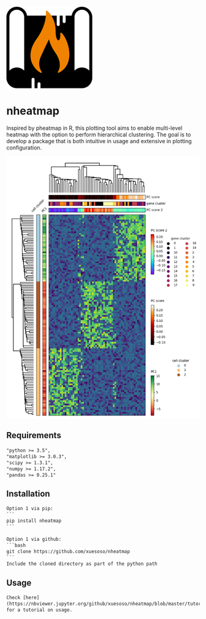 ![Logo](logo.png)

# nheatmap
Inspired by pheatmap in R, this plotting tool aims to enable multi-level heatmap with the option to perform hierarchical clustering. The goal is to develop a package that is both intuitive in usage and extensive in plotting configuration.
    
![Example](./examples/example1.png)

## Requirements
   ```
   "python >= 3.5",
   "matplotlib >= 3.0.3",
   "scipy >= 1.3.1",
   "numpy >= 1.17.2",
   "pandas >= 0.25.1"
   ```

## Installation
    Option 1 via pip:
    ```
    pip install nheatmap
    ```

    Option 1 via github:
    ```bash
    git clone https://github.com/xuesoso/nheatmap
    ```
    Include the cloned directory as part of the python path

## Usage
    Check [here](https://nbviewer.jupyter.org/github/xuesoso/nheatmap/blob/master/tutorial.ipynb) for a tutorial on usage.

